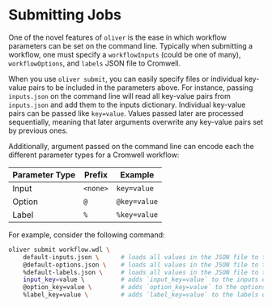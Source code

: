 # Submitting Jobs

One of the novel features of `oliver` is the ease in which workflow
parameters can be set on the command line. Typically when submitting a workflow, 
one must specify a `workflowInputs` (could be one of many), `workflowOptions`,
and `labels` JSON file to Cromwell.

When you use `oliver submit`, you can easily specify files or individual key-value 
pairs to be included in the parameters above. For instance, passing `inputs.json` on 
the command line will read all key-value pairs from `inputs.json` and add them to 
the inputs dictionary. Individual key-value pairs can be passed like `key=value`.
Values passed later are processed sequentially, meaning that later arguments
overwrite any key-value pairs set by previous ones.

Additionally, argument passed on the command line can encode each the
different parameter types for a Cromwell workflow:

| Parameter Type | Prefix   | Example      |
| -------------- | -------- | ------------ |
| Input          | `<none>` | `key=value`  |
| Option         | `@`      | `@key=value` |
| Label          | `%`      | `%key=value` |

For example, consider the following command:

```bash
oliver submit workflow.wdl \
    default-inputs.json \      # loads all values in the JSON file to the inputs object.
    @default-options.json \    # loads all values in the JSON file to the options object.
    %default-labels.json \     # loads all values in the JSON file to the labels object.
    input_key=value \          # adds `input_key=value` to the inputs object (overwrites the value if `input_key` set in default-inputs.json).
    @option_key=value \        # adds `option_key=value` to the options object (overwrites the value if `option_key` set in default-options.json).
    %label_key=value \         # adds `label_key=value` to the labels object (overwrites the value if `label_key` set in default-labels.json).
```